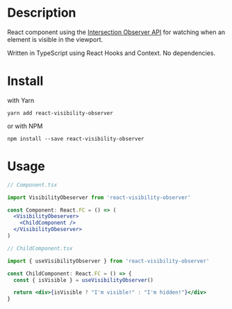 # Description

React component using the [Intersection Observer API](https://developer.mozilla.org/en-US/docs/Web/API/Intersection_Observer_API) for watching when an element is visible in the viewport.

Written in TypeScript using React Hooks and Context. No dependencies.

# Install

with Yarn

```
yarn add react-visibility-observer
```

or with NPM

```
npm install --save react-visibility-observer
```

# Usage

```jsx
// Component.tsx

import VisibilityObeserver from 'react-visibility-observer'

const Component: React.FC = () => (
  <VisibilityObeserver>
    <ChildComponent />
  </VisibilityObeserver>
)
```

```jsx
// ChildComponent.tsx

import { useVisibilityObserver } from 'react-visibility-observer'

const ChildComponent: React.FC = () => {
  const { isVisible } = useVisibilityObserver()

  return <div>{isVisible ? "I'm visible!" : "I'm hidden!"}</div>
}
```
